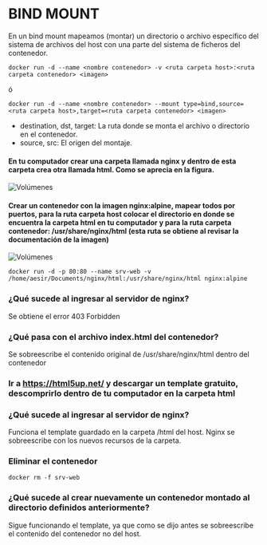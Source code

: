 # BIND MOUNT
En un bind mount mapeamos (montar) un directorio o archivo específico del sistema de archivos del host con una parte del sistema de ficheros del contenedor.

```
docker run -d --name <nombre contenedor> -v <ruta carpeta host>:<ruta carpeta contenedor> <imagen> 
```
ó
```
docker run -d --name <nombre contenedor> --mount type=bind,source=<ruta carpeta host>,target=<ruta carpeta contenedor> <imagen>
```
- destination, dst, target: La ruta donde se monta el archivo o directorio en el contenedor.
- source, src: El origen del montaje.
  
#### En tu computador crear una carpeta llamada nginx y dentro de esta carpeta crea otra llamada html. Como se aprecia en la figura.
![Volúmenes](directorio.PNG)

#### Crear un contenedor con la imagen nginx:alpine, mapear todos por puertos, para la ruta carpeta host colocar el directorio en donde se encuentra la carpeta html en tu computador y para la ruta carpeta contenedor: /usr/share/nginx/html (esta ruta se obtiene al revisar la documentación de la imagen)
![Volúmenes](volumen-host.PNG)
```
docker run -d -p 80:80 --name srv-web -v /home/aesir/Documents/nginx/html:/usr/share/nginx/html nginx:alpine
```

### ¿Qué sucede al ingresar al servidor de nginx?
Se obtiene el error 403 Forbidden

### ¿Qué pasa con el archivo index.html del contenedor?
Se sobreescribe el contenido original de /usr/share/nginx/html dentro del contenedor

### Ir a https://html5up.net/ y descargar un template gratuito, descomprirlo dentro de tu computador en la carpeta html
### ¿Qué sucede al ingresar al servidor de nginx?
Funciona el template guardado en la carpeta /html del host. Nginx se sobreescribe con los nuevos recursos de la carpeta. 

### Eliminar el contenedor
```
docker rm -f srv-web
```

### ¿Qué sucede al crear nuevamente un contenedor montado al directorio definidos anteriormente?
Sigue funcionando el template, ya que como se dijo antes se sobreescribe el contenido del contenedor no del host.


